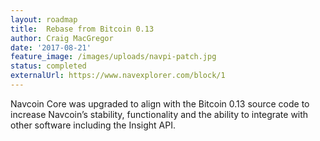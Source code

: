 ```yaml
---
layout: roadmap
title:  Rebase from Bitcoin 0.13
author: Craig MacGregor
date: '2017-08-21'
feature_image: /images/uploads/navpi-patch.jpg
status: completed
externalUrl: https://www.navexplorer.com/block/1
---
```


Navcoin Core was upgraded to align with the Bitcoin 0.13 source code to increase Navcoin’s stability, functionality and the ability to integrate with other software including the Insight&nbsp;API.
